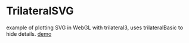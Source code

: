 # TrilateralSVG
example of plotting SVG in WebGL with trilateral3, uses trilateralBasic to hide details.
[demo](https://trilateralx.github.io/TrilateralSVG/binWebGL/)
